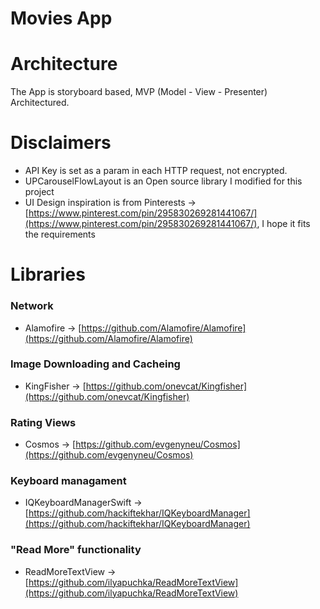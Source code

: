 # Movies App

# Architecture

The App is storyboard based, MVP (Model - View - Presenter) Architectured.

# Disclaimers

- API Key is set as a param in each HTTP request, not encrypted.
- UPCarouselFlowLayout is an Open source library I modified for this project
- UI Design inspiration is from Pinterests → [https://www.pinterest.com/pin/295830269281441067/](https://www.pinterest.com/pin/295830269281441067/), I hope it fits the requirements

# Libraries

### Network

- Alamofire → [https://github.com/Alamofire/Alamofire](https://github.com/Alamofire/Alamofire)

### Image Downloading and Cacheing

- KingFisher → [https://github.com/onevcat/Kingfisher](https://github.com/onevcat/Kingfisher)

### Rating Views

- Cosmos → [https://github.com/evgenyneu/Cosmos](https://github.com/evgenyneu/Cosmos)

### Keyboard managament

- IQKeyboardManagerSwift → [https://github.com/hackiftekhar/IQKeyboardManager](https://github.com/hackiftekhar/IQKeyboardManager)

### "Read More" functionality

- ReadMoreTextView → [https://github.com/ilyapuchka/ReadMoreTextView](https://github.com/ilyapuchka/ReadMoreTextView)